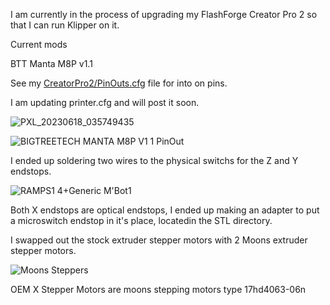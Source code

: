 I am currently in the process of upgrading my FlashForge Creator Pro 2 so that I can run Klipper on it.

Current mods

BTT Manta M8P v1.1

See my [CreatorPro2/PinOuts.cfg](https://github.com/Alex3DLabs/Klipper_Configs/blob/main/CreatorPro2/PinOuts.cfg) file for into on pins. 

I am updating printer.cfg and will post it soon.

![PXL_20230618_035749435](https://github.com/Alex3DLabs/Klipper_Configs/assets/113078228/5118a282-6573-4337-a04d-e978cfc09022)

![BIGTREETECH MANTA M8P V1 1 PinOut](https://github.com/Alex3DLabs/Klipper_Configs/assets/113078228/c17f7e0f-4f32-42bd-996c-3e52d71a5422)

I ended up soldering two wires to the physical switchs for the Z and Y endstops. 

![RAMPS1 4+Generic M'Bot1](https://github.com/Alex3DLabs/Klipper_Configs/assets/113078228/f590eb77-9d06-4615-b362-a5931916bcfc)

Both X endstops are optical endstops, I ended up making an adapter to put a microswitch endstop in it's place, locatedin the STL directory.

I swapped out the stock extruder stepper motors with 2 Moons extruder stepper motors.

![Moons Steppers](https://github.com/Alex3DLabs/Klipper_Configs/assets/113078228/e8905dbf-b244-461e-84fa-b74b0083ccda)

OEM X Stepper Motors are moons stepping motors type 17hd4063-06n

